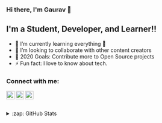 ### Hi there, I'm Gaurav  👋


## I'm a Student, Developer, and Learner!!

- 🌱 I’m currently learning everything 🤣
- 👯 I’m looking to collaborate with other content creators
- 🥅 2020 Goals: Contribute more to Open Source projects
- ⚡ Fun fact: I love to know about tech.

### Connect with me:

[<img align="left" alt="GAURAV | Twitter" width="22px" src="https://cdn.jsdelivr.net/npm/simple-icons@v3/icons/twitter.svg" />][twitter]
[<img align="left" alt="GAURAV | LinkedIn" width="22px" src="https://cdn.jsdelivr.net/npm/simple-icons@v3/icons/linkedin.svg" />][linkedin]
[<img align="left" alt="GAURAV | Instagram" width="22px" src="https://cdn.jsdelivr.net/npm/simple-icons@v3/icons/instagram.svg" />][instagram]

<br />

<br />
<br />

<details>
  <summary>:zap: GitHub Stats</summary>
 
  <img align="left" alt="GAURAV's GitHub Stats" src="https://github-readme-stats.vercel.app/api?username=GAURAV6982&count_private=true" />

</details>


[twitter]: https://twitter.com/GauravK03801686
[linkedin]: https://www.linkedin.com/in/gaurav-kumar-51788a194
[instagram]: https://www.instagram.com/28_gaurav_07
